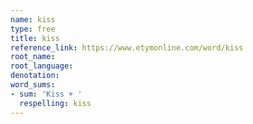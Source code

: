 ```yaml
---
name: kiss
type: free
title: kiss
reference_link: https://www.etymonline.com/word/kiss
root_name: 
root_language: 
denotation: 
word_sums:
- sum: 'Kiss + '
  respelling: kiss
---
```

